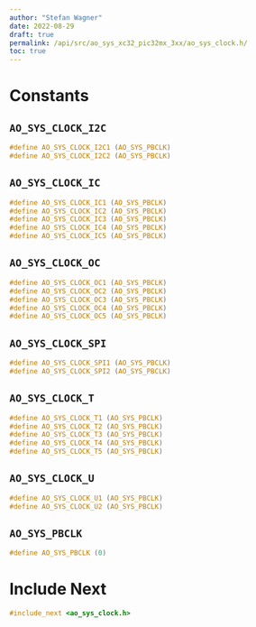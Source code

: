 ```yaml
---
author: "Stefan Wagner"
date: 2022-08-29
draft: true
permalink: /api/src/ao_sys_xc32_pic32mx_3xx/ao_sys_clock.h/
toc: true
---
```


# Constants

## `AO_SYS_CLOCK_I2C`

```c
#define AO_SYS_CLOCK_I2C1 (AO_SYS_PBCLK)
#define AO_SYS_CLOCK_I2C2 (AO_SYS_PBCLK)
```

## `AO_SYS_CLOCK_IC`

```c
#define AO_SYS_CLOCK_IC1 (AO_SYS_PBCLK)
#define AO_SYS_CLOCK_IC2 (AO_SYS_PBCLK)
#define AO_SYS_CLOCK_IC3 (AO_SYS_PBCLK)
#define AO_SYS_CLOCK_IC4 (AO_SYS_PBCLK)
#define AO_SYS_CLOCK_IC5 (AO_SYS_PBCLK)
```

## `AO_SYS_CLOCK_OC`

```c
#define AO_SYS_CLOCK_OC1 (AO_SYS_PBCLK)
#define AO_SYS_CLOCK_OC2 (AO_SYS_PBCLK)
#define AO_SYS_CLOCK_OC3 (AO_SYS_PBCLK)
#define AO_SYS_CLOCK_OC4 (AO_SYS_PBCLK)
#define AO_SYS_CLOCK_OC5 (AO_SYS_PBCLK)
```

## `AO_SYS_CLOCK_SPI`

```c
#define AO_SYS_CLOCK_SPI1 (AO_SYS_PBCLK)
#define AO_SYS_CLOCK_SPI2 (AO_SYS_PBCLK)
```

## `AO_SYS_CLOCK_T`

```c
#define AO_SYS_CLOCK_T1 (AO_SYS_PBCLK)
#define AO_SYS_CLOCK_T2 (AO_SYS_PBCLK)
#define AO_SYS_CLOCK_T3 (AO_SYS_PBCLK)
#define AO_SYS_CLOCK_T4 (AO_SYS_PBCLK)
#define AO_SYS_CLOCK_T5 (AO_SYS_PBCLK)
```

## `AO_SYS_CLOCK_U`

```c
#define AO_SYS_CLOCK_U1 (AO_SYS_PBCLK)
#define AO_SYS_CLOCK_U2 (AO_SYS_PBCLK)
```

## `AO_SYS_PBCLK`

```c
#define AO_SYS_PBCLK (0)
```

# Include Next

```c
#include_next <ao_sys_clock.h>
```
